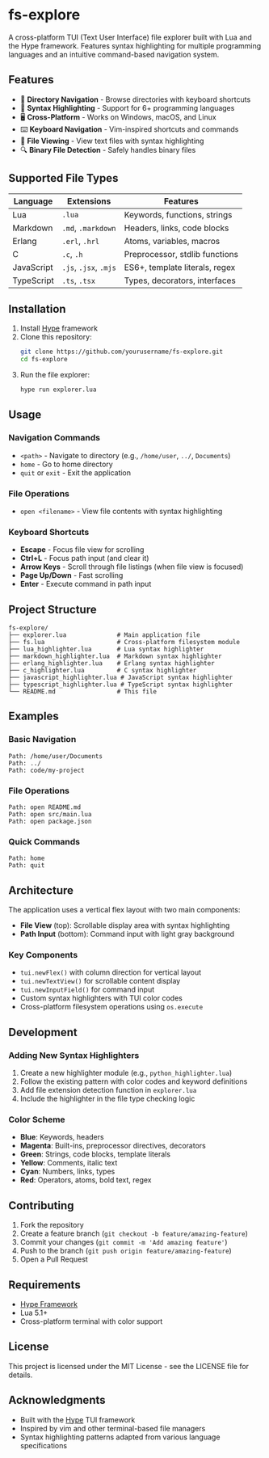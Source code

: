 # fs-explore

A cross-platform TUI (Text User Interface) file explorer built with Lua and the Hype framework. Features syntax highlighting for multiple programming languages and an intuitive command-based navigation system.

## Features

- 📁 **Directory Navigation** - Browse directories with keyboard shortcuts
- 🎨 **Syntax Highlighting** - Support for 6+ programming languages
- 🖥️ **Cross-Platform** - Works on Windows, macOS, and Linux
- ⌨️ **Keyboard Navigation** - Vim-inspired shortcuts and commands
- 📄 **File Viewing** - View text files with syntax highlighting
- 🔍 **Binary File Detection** - Safely handles binary files

## Supported File Types

| Language   | Extensions          | Features                              |
|------------|---------------------|---------------------------------------|
| Lua        | `.lua`              | Keywords, functions, strings          |
| Markdown   | `.md`, `.markdown`  | Headers, links, code blocks          |
| Erlang     | `.erl`, `.hrl`      | Atoms, variables, macros             |
| C          | `.c`, `.h`          | Preprocessor, stdlib functions       |
| JavaScript | `.js`, `.jsx`, `.mjs` | ES6+, template literals, regex      |
| TypeScript | `.ts`, `.tsx`       | Types, decorators, interfaces       |

## Installation

1. Install [Hype](https://github.com/twilson63/hype) framework
2. Clone this repository:
   ```bash
   git clone https://github.com/yourusername/fs-explore.git
   cd fs-explore
   ```
3. Run the file explorer:
   ```bash
   hype run explorer.lua
   ```

## Usage

### Navigation Commands
- `<path>` - Navigate to directory (e.g., `/home/user`, `../`, `Documents`)
- `home` - Go to home directory
- `quit` or `exit` - Exit the application

### File Operations
- `open <filename>` - View file contents with syntax highlighting

### Keyboard Shortcuts
- **Escape** - Focus file view for scrolling
- **Ctrl+L** - Focus path input (and clear it)
- **Arrow Keys** - Scroll through file listings (when file view is focused)
- **Page Up/Down** - Fast scrolling
- **Enter** - Execute command in path input

## Project Structure

```
fs-explore/
├── explorer.lua              # Main application file
├── fs.lua                    # Cross-platform filesystem module
├── lua_highlighter.lua       # Lua syntax highlighter
├── markdown_highlighter.lua  # Markdown syntax highlighter
├── erlang_highlighter.lua    # Erlang syntax highlighter
├── c_highlighter.lua         # C syntax highlighter
├── javascript_highlighter.lua # JavaScript syntax highlighter
├── typescript_highlighter.lua # TypeScript syntax highlighter
└── README.md                 # This file
```

## Examples

### Basic Navigation
```
Path: /home/user/Documents
Path: ../
Path: code/my-project
```

### File Operations
```
Path: open README.md
Path: open src/main.lua
Path: open package.json
```

### Quick Commands
```
Path: home
Path: quit
```

## Architecture

The application uses a vertical flex layout with two main components:
- **File View** (top): Scrollable display area with syntax highlighting
- **Path Input** (bottom): Command input with light gray background

### Key Components
- `tui.newFlex()` with column direction for vertical layout
- `tui.newTextView()` for scrollable content display
- `tui.newInputField()` for command input
- Custom syntax highlighters with TUI color codes
- Cross-platform filesystem operations using `os.execute`

## Development

### Adding New Syntax Highlighters

1. Create a new highlighter module (e.g., `python_highlighter.lua`)
2. Follow the existing pattern with color codes and keyword definitions
3. Add file extension detection function in `explorer.lua`
4. Include the highlighter in the file type checking logic

### Color Scheme
- **Blue**: Keywords, headers
- **Magenta**: Built-ins, preprocessor directives, decorators
- **Green**: Strings, code blocks, template literals
- **Yellow**: Comments, italic text
- **Cyan**: Numbers, links, types
- **Red**: Operators, atoms, bold text, regex

## Contributing

1. Fork the repository
2. Create a feature branch (`git checkout -b feature/amazing-feature`)
3. Commit your changes (`git commit -m 'Add amazing feature'`)
4. Push to the branch (`git push origin feature/amazing-feature`)
5. Open a Pull Request

## Requirements

- [Hype Framework](https://github.com/twilson63/hype)
- Lua 5.1+
- Cross-platform terminal with color support

## License

This project is licensed under the MIT License - see the LICENSE file for details.

## Acknowledgments

- Built with the [Hype](https://github.com/twilson63/hype) TUI framework
- Inspired by vim and other terminal-based file managers
- Syntax highlighting patterns adapted from various language specifications
